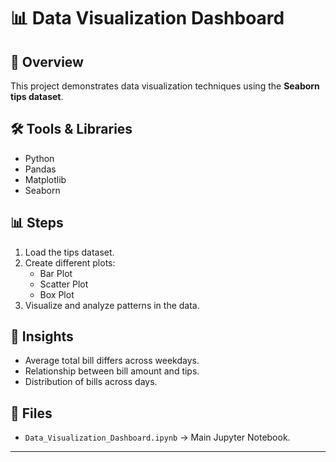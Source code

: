 # 📊 Data Visualization Dashboard

## 📌 Overview
This project demonstrates data visualization techniques using the **Seaborn tips dataset**.

## 🛠 Tools & Libraries
- Python
- Pandas
- Matplotlib
- Seaborn

## 📊 Steps
1. Load the tips dataset.
2. Create different plots:
   - Bar Plot
   - Scatter Plot
   - Box Plot
3. Visualize and analyze patterns in the data.

## 🎯 Insights
- Average total bill differs across weekdays.
- Relationship between bill amount and tips.
- Distribution of bills across days.

## 🔗 Files
- `Data_Visualization_Dashboard.ipynb` → Main Jupyter Notebook.

---
